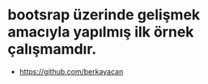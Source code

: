 # bootsrap üzerinde gelişmek amacıyla yapılmış ilk örnek çalışmamdır.
* https://github.com/berkayacan
